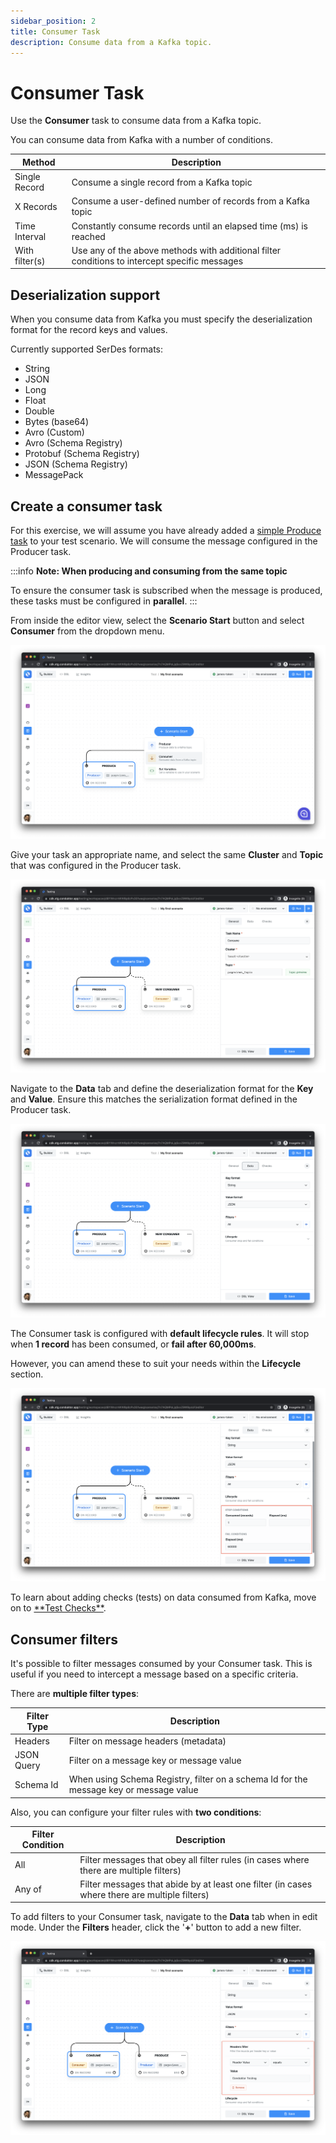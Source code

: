 ```yaml
---
sidebar_position: 2
title: Consumer Task
description: Consume data from a Kafka topic.
---
```


# Consumer Task

Use the **Consumer** task to consume data from a Kafka topic.

You can consume data from Kafka with a number of conditions.

| Method | Description |
| --- | --- |
| Single Record | Consume a single record from a Kafka topic |
| X Records | Consume a user-defined number of records from a Kafka topic |
| Time Interval | Constantly consume records until an elapsed time (ms) is reached |
| With filter(s) | Use any of the above methods with additional filter conditions to intercept specific messages |

## Deserialization support

When you consume data from Kafka you must specify the deserialization format for the record keys and values.&#x20;

Currently supported SerDes formats:

- String
- JSON
- Long
- Float
- Double
- Bytes (base64)
- Avro (Custom)&#x20;
- Avro (Schema Registry)
- Protobuf (Schema Registry)
- JSON (Schema Registry)
- MessagePack

## Create a consumer task

For this exercise, we will assume you have already added a [simple Produce task](/platform/testing/features/building-tests/tasks/producer-task/#create-a-simple-producer-task-) to your test scenario. We will consume the message configured in the Producer task.&#x20;

:::info **Note: When producing and consuming from the same topic**

To ensure the consumer task is subscribed when the message is produced, these tasks must be configured in **parallel**.&#x20; 
:::

From inside the editor view, select the **Scenario Start** button and select **Consumer** from the dropdown menu.

![](<../../../assets/image (164).png>)

Give your task an appropriate name, and select the same **Cluster** and **Topic** that was configured in the Producer task.

![](<../../../assets/image (77).png>)

Navigate to the **Data** tab and define the deserialization format for the **Key** and **Value**. Ensure this matches the serialization format defined in the Producer task.

![](<../../../assets/image (82).png>)

The Consumer task is configured with **default lifecycle rules**. It will stop when **1 record** has been consumed, or **fail after 60,000ms**.&#x20;

However, you can amend these to suit your needs within the **Lifecycle** section.

![](<../../../assets/image (97).png>)

To learn about adding checks (tests) on data consumed from Kafka, move on to [\*\*Test Checks\*\*](/platform/testing/features/building-tests/test-checks/).&#x20;

## Consumer filters

It's possible to filter messages consumed by your Consumer task. This is useful if you need to intercept a message based on a specific criteria.

There are **multiple filter types**:

| Filter Type | Description |
| --- | --- |
| Headers | Filter on message headers (metadata) |
| JSON Query | Filter on a message key or message value |
| Schema Id | When using Schema Registry, filter on a schema Id for the message key or message value |

Also, you can configure your filter rules with **two conditions**:

| Filter Condition | Description |
| --- | --- |
| All | Filter messages that obey all filter rules (in cases where there are multiple filters) |
| Any of | Filter messages that abide by at least one filter (in cases where there are multiple filters) |

To add filters to your Consumer task, navigate to the **Data** tab when in edit mode. Under the **Filters** header, click the '**+**' button to add a new filter.

![](<../../../assets/image (74).png>)
